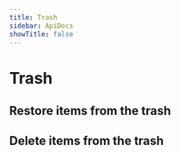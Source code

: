 ```yaml
---
title: Trash
sidebar: ApiDocs
showTitle: false
---
```


# Trash

## Restore items from the trash

## Delete items from the trash 
